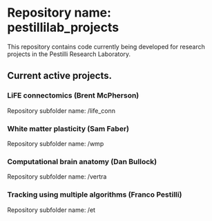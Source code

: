 # Repository name: pestillilab_projects
This repository contains code currently being developed for research projects in the Pestilli Research Laboratory.

## Current active projects.
### LiFE connectomics (Brent McPherson)
  Repository subfolder name: /life_conn

### White matter plasticity (Sam Faber)
  Repository subfolder name: /wmp

### Computational brain anatomy (Dan Bullock)
  Repository subfolder name: /vertra

### Tracking using multiple algorithms (Franco Pestilli)
  Repository subfolder name: /et
